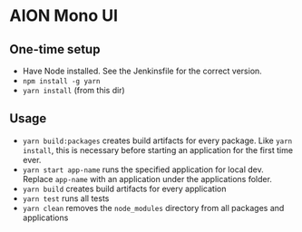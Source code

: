 # AION Mono UI

## One-time setup

- Have Node installed. See the Jenkinsfile for the correct version.
- `npm install -g yarn`
- `yarn install` (from this dir)

## Usage

- `yarn build:packages` creates build artifacts for every package. Like `yarn install`, this is necessary before starting an application for the first time ever.
- `yarn start app-name` runs the specified application for local dev. Replace `app-name` with an application under the applications folder.
- `yarn build` creates build artifacts for every application
- `yarn test` runs all tests
- `yarn clean` removes the `node_modules` directory from all packages and applications


